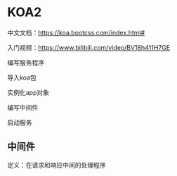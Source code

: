 # KOA2

中文文档：<https://koa.bootcss.com/index.html#>

入门视频：<https://www.bilibili.com/video/BV18h411H7GE>

编写服务程序

导入koa包

实例化app对象

编写中间件

启动服务


## 中间件

定义：在请求和响应中间的处理程序













